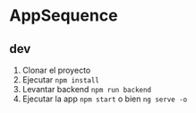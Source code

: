# AppSequence

## dev

1. Clonar el proyecto
2. Ejecutar `npm install `
3. Levantar backend `npm run backend`
4. Ejecutar la app `npm start` o bien `ng serve -o`
